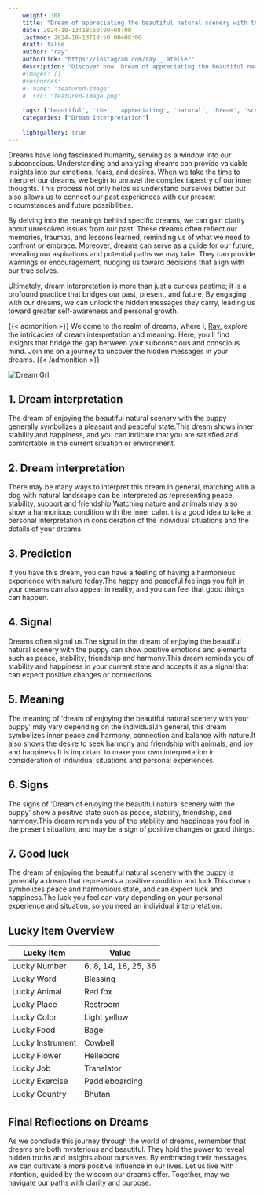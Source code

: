 ```yaml
---
    weight: 308
    title: "Dream of appreciating the beautiful natural scenery with the puppy"  # Assuming 'title' column exists
    date: 2024-10-13T18:50:00+08:00
    lastmod: 2024-10-13T18:50:00+08:00
    draft: false
    author: "ray"
    authorLink: "https://instagram.com/ray._.atelier"
    description: "Discover how 'Dream of appreciating the beautiful natural scenery with the puppy' can interpret your future and uncover its significant meanings in your life."
    #images: []
    #resources:
    #- name: "featured-image"
    #  src: "featured-image.png"
    
    tags: ['beautiful', 'the', 'appreciating', 'natural', 'Dream', 'scenery', 'puppy', 'of', 'with']
    categories: ["Dream Interpretation"]
    
    lightgallery: true
---
```

    
Dreams have long fascinated humanity, serving as a window into our subconscious. Understanding and analyzing dreams can provide valuable insights into our emotions, fears, and desires. When we take the time to interpret our dreams, we begin to unravel the complex tapestry of our inner thoughts. This process not only helps us understand ourselves better but also allows us to connect our past experiences with our present circumstances and future possibilities.

By delving into the meanings behind specific dreams, we can gain clarity about unresolved issues from our past. These dreams often reflect our memories, traumas, and lessons learned, reminding us of what we need to confront or embrace. Moreover, dreams can serve as a guide for our future, revealing our aspirations and potential paths we may take. They can provide warnings or encouragement, nudging us toward decisions that align with our true selves.

Ultimately, dream interpretation is more than just a curious pastime; it is a profound practice that bridges our past, present, and future. By engaging with our dreams, we can unlock the hidden messages they carry, leading us toward greater self-awareness and personal growth.

{{< admonition >}}
Welcome to the realm of dreams, where I, [Ray](https://instagram.com/ray._.atelier), explore the intricacies of dream interpretation and meaning. Here, you’ll find insights that bridge the gap between your subconscious and conscious mind. Join me on a journey to uncover the hidden messages in your dreams.
{{< /admonition >}}

![Dream Grl](https://cdn.pixabay.com/photo/2017/11/02/03/35/gothic-2910057_1280.jpg "Dream Grl")

## 1. Dream interpretation
The dream of enjoying the beautiful natural scenery with the puppy generally symbolizes a pleasant and peaceful state.This dream shows inner stability and happiness, and you can indicate that you are satisfied and comfortable in the current situation or environment.

## 2. Dream interpretation
There may be many ways to interpret this dream.In general, matching with a dog with natural landscape can be interpreted as representing peace, stability, support and friendship.Watching nature and animals may also show a harmonious condition with the inner calm.It is a good idea to take a personal interpretation in consideration of the individual situations and the details of your dreams.

## 3. Prediction
If you have this dream, you can have a feeling of having a harmonious experience with nature today.The happy and peaceful feelings you felt in your dreams can also appear in reality, and you can feel that good things can happen.

## 4. Signal
Dreams often signal us.The signal in the dream of enjoying the beautiful natural scenery with the puppy can show positive emotions and elements such as peace, stability, friendship and harmony.This dream reminds you of stability and happiness in your current state and accepts it as a signal that can expect positive changes or connections.

## 5. Meaning
The meaning of 'dream of enjoying the beautiful natural scenery with your puppy' may vary depending on the individual.In general, this dream symbolizes inner peace and harmony, connection and balance with nature.It also shows the desire to seek harmony and friendship with animals, and joy and happiness.It is important to make your own interpretation in consideration of individual situations and personal experiences.

## 6. Signs
The signs of 'Dream of enjoying the beautiful natural scenery with the puppy' show a positive state such as peace, stability, friendship, and harmony.This dream reminds you of the stability and happiness you feel in the present situation, and may be a sign of positive changes or good things.

## 7. Good luck
The dream of enjoying the beautiful natural scenery with the puppy is generally a dream that represents a positive condition and luck.This dream symbolizes peace and harmonious state, and can expect luck and happiness.The luck you feel can vary depending on your personal experience and situation, so you need an individual interpretation.

## Lucky Item Overview
| Lucky Item          | Value              |
|---------------|--------------------|
| Lucky Number        | 6, 8, 14, 18, 25, 36  |
| Lucky Word          | Blessing |
| Lucky Animal        | Red fox |
| Lucky Place         | Restroom     |
| Lucky Color         | Light yellow     |
| Lucky Food          | Bagel      |
| Lucky Instrument    | Cowbell |
| Lucky Flower        | Hellebore    |
| Lucky Job           | Translator       |
| Lucky Exercise      | Paddleboarding  |
| Lucky Country       | Bhutan    |


##  Final Reflections on Dreams

As we conclude this journey through the world of dreams, remember that dreams are both mysterious and beautiful. They hold the power to reveal hidden truths and insights about ourselves. By embracing their messages, we can cultivate a more positive influence in our lives. Let us live with intention, guided by the wisdom our dreams offer. Together, may we navigate our paths with clarity and purpose.
